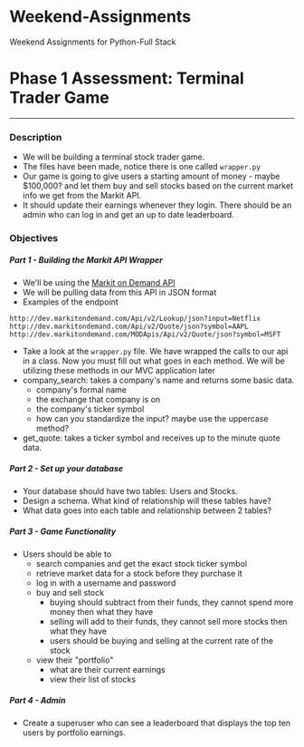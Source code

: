 # Weekend-Assignments

Weekend Assignments for Python-Full Stack

# Phase 1 Assessment: Terminal Trader Game
---
### Description
* We will be building a terminal stock trader game.
* The files have been made, notice there is one called `wrapper.py`
* Our game is going to give users a starting amount of money - maybe $100,000? and let them buy and sell stocks based on the current market info we get from the Markit API. 
* It should update their earnings whenever they login. There should be an admin who can log in and get an up to date leaderboard.

### Objectives

##### Part 1 - Building the Markit API Wrapper

* We'll be using the [Markit on Demand API](http://dev.markitondemand.com/MODApis/Api/v2/doc) 
* We will be pulling data from this API in JSON format
* Examples of the endpoint
```
http://dev.markitondemand.com/Api/v2/Lookup/json?input=Netflix
http://dev.markitondemand.com/Api/v2/Quote/json?symbol=AAPL
http://dev.markitondemand.com/MODApis/Api/v2/Quote/json?symbol=MSFT
```
* Take a look at the `wrapper.py` file. We have wrapped the calls to our api in a class. Now you must fill out what goes in each method. We will be utilizing these methods in our MVC application later
* company_search: takes a company's name and returns some basic data. 
    * company's formal name
    * the exchange that company is on
    * the company's ticker symbol
    * how can you standardize the input? maybe use the uppercase method?
* get_quote: takes a ticker symbol and receives up to the minute quote data.

##### Part 2 - Set up your database
* Your database should have two tables: Users and Stocks.
* Design a schema. What kind of relationship will these tables have? 
* What data goes into each table and relationship between 2 tables?
    
##### Part 3 - Game Functionality
* Users should be able to
    * search companies and get the exact stock ticker symbol
    * retrieve market data for a stock before they purchase it
    * log in with a username and password
    * buy and sell stock
        * buying should subtract from their funds, they cannot spend more money then what they have
        * selling will add to their funds, they cannot sell more stocks then what they have
        * users should be buying and selling at the current rate of the stock
    * view their "portfolio"
        * what are their current earnings
        * view their list of stocks
##### Part 4 - Admin
* Create a superuser who can see a leaderboard that displays the top ten users by portfolio earnings. 

